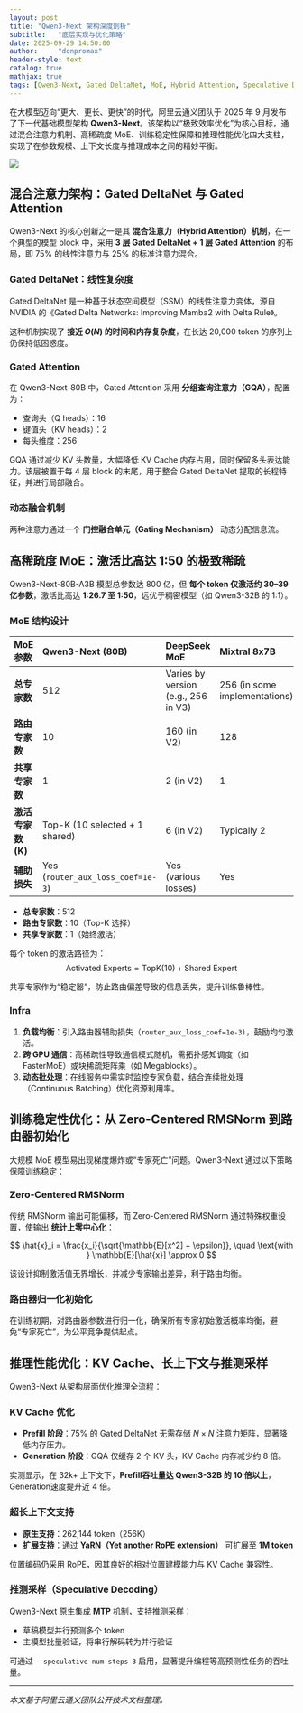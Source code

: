 ```yaml
---
layout: post
title: "Qwen3-Next 架构深度剖析"
subtitle:   "底层实现与优化策略"
date: 2025-09-29 14:50:00
author:     "donpromax"
header-style: text 
catalog: true
mathjax: true
tags: [Qwen3-Next, Gated DeltaNet, MoE, Hybrid Attention, Speculative Decoding]
---
```


在大模型迈向“更大、更长、更快”的时代，阿里云通义团队于 2025 年 9 月发布了下一代基础模型架构 **Qwen3-Next**。该架构以“极致效率优化”为核心目标，通过混合注意力机制、高稀疏度 MoE、训练稳定性保障和推理性能优化四大支柱，实现了在参数规模、上下文长度与推理成本之间的精妙平衡。

![](https://qianwen-res.oss-accelerate.aliyuncs.com/Qwen3-Next/archtecture.png)

## 混合注意力架构：Gated DeltaNet 与 Gated Attention

Qwen3-Next 的核心创新之一是其 **混合注意力（Hybrid Attention）机制**，在一个典型的模型 block 中，采用 **3 层 Gated DeltaNet + 1 层 Gated Attention** 的布局，即 75% 的线性注意力与 25% 的标准注意力混合。

### Gated DeltaNet：线性复杂度

Gated DeltaNet 是一种基于状态空间模型（SSM）的线性注意力变体，源自 NVIDIA 的《Gated Delta Networks: Improving Mamba2 with Delta Rule》。

这种机制实现了 **接近 $O(N)$ 的时间和内存复杂度**，在长达 20,000 token 的序列上仍保持低困惑度。

### Gated Attention

在 Qwen3-Next-80B 中，Gated Attention 采用 **分组查询注意力（GQA）**，配置为：

- 查询头（Q heads）：16
- 键值头（KV heads）：2
- 每头维度：256

GQA 通过减少 KV 头数量，大幅降低 KV Cache 内存占用，同时保留多头表达能力。该层被置于每 4 层 block 的末尾，用于整合 Gated DeltaNet 提取的长程特征，并进行局部融合。

### 动态融合机制

两种注意力通过一个 **门控融合单元（Gating Mechanism）** 动态分配信息流。

## 高稀疏度 MoE：激活比高达 1:50 的极致稀疏

Qwen3-Next-80B-A3B 模型总参数达 800 亿，但 **每个 token 仅激活约 30–39 亿参数**，激活比高达 **1:26.7 至 1:50**，远优于稠密模型（如 Qwen3-32B 的 1:1）。

### MoE 结构设计

| MoE 参数 | Qwen3-Next (80B) | DeepSeek MoE | Mixtral 8x7B |
| :--- | :--- | :--- | :--- |
| **总专家数** | 512  | Varies by version (e.g., 256 in V3) | 256 (in some implementations) |
| **路由专家数** | 10  | 160 (in V2) | 128 |
| **共享专家数** | 1  | 2 (in V2) | 1 |
| **激活专家数 (K)** | Top-K (10 selected + 1 shared) | 6 (in V2) | Typically 2 |
| **辅助损失** | Yes (`router_aux_loss_coef=1e-3`) | Yes (various losses) | Yes |

- **总专家数**：512
- **路由专家数**：10（Top-K 选择）
- **共享专家数**：1（始终激活）

每个 token 的激活路径为：  
$$
\text{Activated Experts} = \text{TopK}(10) + \text{Shared Expert}
$$

共享专家作为“稳定器”，防止路由偏差导致的信息丢失，提升训练鲁棒性。

### Infra

1. **负载均衡**：引入路由器辅助损失（`router_aux_loss_coef=1e-3`），鼓励均匀激活。
2. **跨 GPU 通信**：高稀疏性导致通信模式随机，需拓扑感知调度（如 FasterMoE）或块稀疏矩阵乘（如 Megablocks）。
3. **动态批处理**：在线服务中需实时监控专家负载，结合连续批处理（Continuous Batching）优化资源利用率。

## 训练稳定性优化：从 Zero-Centered RMSNorm 到路由器初始化

大规模 MoE 模型易出现梯度爆炸或“专家死亡”问题。Qwen3-Next 通过以下策略保障训练稳定：

### Zero-Centered RMSNorm

传统 RMSNorm 输出可能偏移，而 Zero-Centered RMSNorm 通过特殊权重设置，使输出 **统计上零中心化**：

$$
\hat{x}_i = \frac{x_i}{\sqrt{\mathbb{E}[x^2] + \epsilon}}, \quad \text{with } \mathbb{E}[\hat{x}] \approx 0
$$

该设计抑制激活值无界增长，并减少专家输出差异，利于路由均衡。

### 路由器归一化初始化

在训练初期，对路由器参数进行归一化，确保所有专家初始激活概率均衡，避免“专家死亡”，为公平竞争提供起点。

## 推理性能优化：KV Cache、长上下文与推测采样

Qwen3-Next 从架构层面优化推理全流程：

### KV Cache 优化

- **Prefill 阶段**：75% 的 Gated DeltaNet 无需存储 $N \times N$ 注意力矩阵，显著降低内存压力。
- **Generation 阶段**：GQA 仅缓存 2 个 KV 头，KV Cache 内存减少约 8 倍。

实测显示，在 32k+ 上下文下，**Prefill吞吐量达 Qwen3-32B 的 10 倍以上**，Generation速度提升近 4 倍。

### 超长上下文支持

- **原生支持**：262,144 token（256K）
- **扩展支持**：通过 **YaRN（Yet another RoPE extension）** 可扩展至 **1M token**

位置编码仍采用 RoPE，因其良好的相对位置建模能力与 KV Cache 兼容性。

### 推测采样（Speculative Decoding）

Qwen3-Next 原生集成 **MTP** 机制，支持推测采样：

- 草稿模型并行预测多个 token
- 主模型批量验证，将串行解码转为并行验证

可通过 `--speculative-num-steps 3` 启用，显著提升编程等高预测性任务的吞吐量。

--- 

*本文基于阿里云通义团队公开技术文档整理。*
